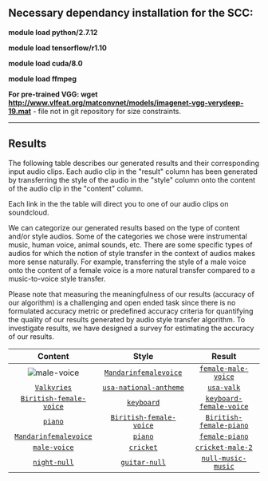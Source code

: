 ## Necessary dependancy installation for the SCC:

**module load python/2.7.12**

**module load tensorflow/r1.10**

**module load cuda/8.0**

**module load ffmpeg**

**For pre-trained VGG: wget http://www.vlfeat.org/matconvnet/models/imagenet-vgg-verydeep-19.mat** - file not in git repository for size constraints.

----------------------------------------------------------------------------------------------------------------------------
## Results

The following table describes our generated results and their corresponding input audio clips. Each audio clip in the "result" column has been generated by transferring the style of the audio in the "style" column onto the content of the audio clip in the "content" column. 

Each link in the the table will direct you to one of our audio clips on soundcloud.

We can categorize our generated results based on the type of content and/or style audios. Some of the categories we chose were instrumental music, human voice, animal sounds, etc. There are some specific types of audios for which the notion of style transfer in the context of audios makes more sense naturally. For example, transferring the style of a male voice onto the content of a female voice is a more natural transfer compared to a music-to-voice style transfer.

Please note that measuring the meaningfulness of our results (accuracy of our algorithm) is a challenging and open ended task since there is no formulated accuracy metric or predefined accuracy criteria for quantifying the quality of our results generated by audio style transfer algorithm. To investigate results, we have designed a survey for estimating the accuracy of our results.
 

| **Content**  | **Style** | **Result** |
| :---:      |     :---:   |   :---:   |        
| ![`male-voice`](https://soundcloud.com/arezoo-sadeghi-923021116/malevoice)   | [`Mandarinfemalevoice`](https://soundcloud.com/arezoo-sadeghi-923021116/mandarinfemalevoice)  | [`female-male-voice`](https://soundcloud.com/arezoo-sadeghi-923021116/result-piano-female-2) | 
| [`Valkyries`](https://soundcloud.com/arezoo-sadeghi-923021116/valkyries) | [`usa-national-antheme`](https://soundcloud.com/arezoo-sadeghi-923021116/national-anthem-of-the-united-states-1) | [`usa-valk`](https://soundcloud.com/arezoo-sadeghi-923021116/result-usa-valk-3) |
| [`Biritish-female-voice`](https://soundcloud.com/arezoo-sadeghi-923021116/04a-1)  | [`keyboard`](https://soundcloud.com/arezoo-sadeghi-923021116/keyboard) | [`keyboard-female-voice`](https://soundcloud.com/arezoo-sadeghi-923021116/result-keyb-female-3) |
| [`piano`](https://soundcloud.com/arezoo-sadeghi-923021116/piano-song)  | [`Biritish-female-voice`](https://soundcloud.com/arezoo-sadeghi-923021116/04a-1)  | [`Biritish-female-piano`](https://soundcloud.com/arezoo-sadeghi-923021116/result-female-piano-2) |
| [`Mandarinfemalevoice`](https://soundcloud.com/arezoo-sadeghi-923021116/mandarinfemalevoice)   | [`piano`](https://soundcloud.com/arezoo-sadeghi-923021116/piano-song) | [`female-piano`](https://soundcloud.com/arezoo-sadeghi-923021116/result-piano-female-2) |
| [`male-voice`](https://soundcloud.com/arezoo-sadeghi-923021116/malevoice) | [`cricket`](https://soundcloud.com/nibbly-gobblins/nibbly-goblins-test-track-for) | [`cricket-male-2`](https://soundcloud.com/arezoo-sadeghi-923021116/result-cricket-male-2) |
| [`night-null`](https://soundcloud.com/arezoo-sadeghi-923021116/night-null)   | [`guitar-null`](https://soundcloud.com/arezoo-sadeghi-923021116/guitar-null) | [`null-music-music`](https://soundcloud.com/arezoo-sadeghi-923021116/result-null-music-music) |
